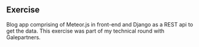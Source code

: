 ## Exercise

Blog app comprising of Meteor.js in front-end and Django as a REST api to get the data. This exercise was part of my technical round with Galepartners.
